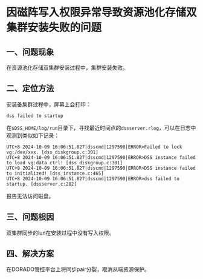 # 因磁阵写入权限异常导致资源池化存储双集群安装失败的问题

## 一、问题现象
在资源池化存储双集群安装过程中，集群安装失败。

## 二、定位方法
安装备集群过程中，屏幕上会打印：
```shell
dss failed to startup
```
在`$DSS_HOME/log/run`目录下，寻找最近时间点的`dssserver.rlog`，可以在日志中观测到类似如下记录：
```shell
UTC+8 2024-10-09 16:06:51.827|dsscmd|1297590|ERROR>Failed to lock vg:/dev/xxx. [dss_diskgroup.c:301]
UTC+8 2024-10-09 16:06:51.827|dsscmd|1297590|ERROR>DSS instance failed to load vg:data ctrl! [dss_diskgroup.c:301]
UTC+8 2024-10-09 16:06:51.827|dsscmd|1297590|ERROR>DSS instance failed to initialized! [dss_instance.c:465]
UTC+8 2024-10-09 16:06:51.827|dsscmd|1297590|ERROR>dss failed to startup. [dssserver.c:282]
```
报告无法访问磁盘。


## 三、问题根因
双集群同步的lun在安装过程中没有写入权限。

## 四、解决方案
在DORADO管控平台上将同步pair分裂，取消从端资源保护。
